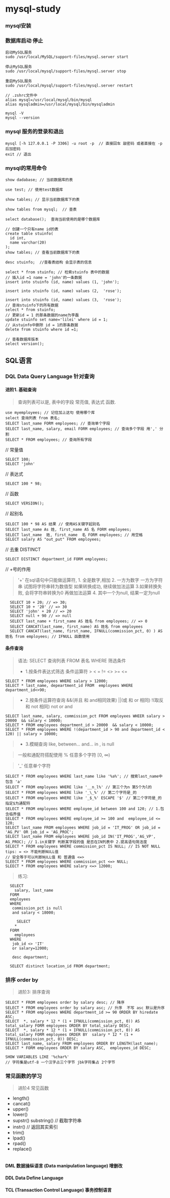 # mysql-study
### mysql安装

### 数据库启动 停止
```
启动MySQL服务
sudo /usr/local/MySQL/support-files/mysql.server start

停止MySQL服务
sudo /usr/local/mysql/support-files/mysql.server stop

重启MySQL服务
sudo /usr/local/mysql/support-files/mysql.server restart

// .zshrc文件中
alias mysql=/usr/local/mysql/bin/mysql
alias mysqladmin=/usr/local/mysql/bin/mysqladmin

mysql -V
mysql --version
```

### mysql 服务的登录和退出
```
mysql [-h 127.0.0.1 -P 3306] -u root -p  // 直接回车 敲密码 或者直接在 -p后加密码
exit // 退出
```
### mysql的常用命令
```
show dadabase; // 当前数据库的表

use test; // 使用test数据库 

show tables; // 显示当前数据库下的表

show tables from mysql;  // 查表

select database();  查询当前使用的是哪个数据库

// 创建一个只有name id的表
create table stuinfo(
  id int,
  name varchar(20)
);
show tables; // 查看当前数据库下的表

desc stuinfo;  //查看表结构 会显示表的信息

select * from stuinfo; // 检索stuinfo 表中的数据
// 插入id =1 name = 'john'的一条数据
insert into stuinfo (id, name) values (1, 'john');

insert into stuinfo (id, name) values (2,  'rose');

insert into stuinfo (id, name) values (3,  'rose');
// 查询stuinfo下的所有数据
select * from stuinfo;
// 更新id = 1 的那条数据的name为李磊
update stuinfo set name='lilei' where id = 1;
// 从stuinfo中删除 id = 1的那条数据
delete from stuinfo where id =1;

// 查看数据库版本
select version();
```
## SQL语言
### DQL Data Query Language 针对查询
#### 进阶1. 基础查询
> 查询列表可以是, 表中的字段 常亮值, 表达式 函数.
```
use myemployees; // 记住加上这句 使用哪个库
select 查询列表 from 表名;
SELECT last_name FORM employees; // 查询单个字段
SELECT last_name, salary, email FORM employees; // 查询多个字段 用',' 分割
SELECT * FROM employees; // 查询所有字段
```
// 常量值
```
SELECT 100;
SELECT 'john'
```

// 表达式

```
SELECT 100 * 98;
```
// 函数
```
SELECT VERSION();
```

// 起别名
```
SELECT 100 * 98 AS 结果 // 使用AS关键字起别名
SELECT last_name As 姓, first_name AS 名 FORM employees;
SELECT last_name  姓, first_name  名 FORM employees; // 用空格
SELECT salary AS "out_put" FROM employees;
```
// 去重 DISTINCT
```
SELECT DISTINCT department_id FORM employees;
```
// +号的作用

>  '+' 在sql语句中只能做运算符, 1. 全是数字,相加 2. 一方为数字 一方为字符串 试图将字符串转为数值型 如果转换成功, 继续做加法运算 3.如果转换失败, 会将字符串转换为0 再做加法运算 4. 其中一个为null, 结果一定为null

```
  SELECT 10 + 20; // => 30;
  SELECT 10 + '20' // => 30
  SELECT 'john' + 20 // => 20
  SELECT null + 90 // => null
  SELECT last_name + first_name AS 姓名 from employees; // => 0
  SELECT CANCAT(last_name, first_name) AS 姓名 from employees
  SELECT CANCAT(last_name, first_name, IFNULL(commission_pct, 0) ) AS 姓名 from employees; // IFNULL 函数使用
```
#### 条件查询

> 语法: SELECT 查询列表 FROM 表名 WHERE 筛选条件
> - 1.按条件表达式筛选
> 条件运算符 > < = != <> >= <=

```
SELECT * FROM employees WHERE salary > 12000;
SELECT * last_name, depeartment_id FROM  employees WHERE department_id<>90; 
```

> - 2.按条件运算符查询
> &&(并且 和 and相同效果) ||(或 和 or 相同) !(取反 和 not 相同) not or and

```
SELECT last_name, salary, commission_pct FROM employees WHEER salary > 20000  && salary < 10000;
SELECT * FROM employees department_id > 20000  && salary < 10000;
SELECT * FROM employees WHERE !(department_id > 90 and department_id < 120) || salary > 10000;
```
> - 3.模糊查询
> like,  between... and... in , is null

> 一般和通配符搭配使用 % 任意多个字符 [0, ∞)

> '_' 任意单个字符

```
SELECT * FROM employees WHERE last_name like '%a%'; // 搜索last_name中包含 'a'
SELECT * FROM employees WHERE like '__n_l%' // 第三个为n 第5个为l的
SELECT * FROM employees WHERE like '_\_%' // 第二个字符是_的
SELECT * FROM employees WHERE like '_$_%' ESCAPE '$' // 第二个字符是_的 指定$为通配符
SELECT * FROM employees WHERE employee_id between 100 and 120; // 1.包含临界值
SELECT * FROM employees WHERE employee_id >= 100 and  employee_id <= 120;
SELECT last_name FROM employees WHERE job_id = 'IT_PROG' OR job_id = 'AG_PV' OR job_id = 'AG_PROC';
SELECT last_name FROM employees WHERE job_id IN('IT_PROG','AG_VP', AG_PROC); // 1.in关键字 判断某字段的值 是否在IN列表中 2.提高语句简洁度
SELECT * FROM employees WHERE commission_pct IS NULL; // IS NOT NULL tips: = <> 不能判断NULL值
// 安全等于可以判断NULL值 和 普通值 <=>
SLEECT * FROM employees WHERE commission_pct <=> NULL;
SLEECT * FROM employees WHERE salary <=> 12000;
```
> 练习:

```
  SELECT 
    salary, last_name
  FORM
  employees 
  WHERE 
   commission_pct is null 
   and salary < 18000;
   
     SELECT 
    *
  FORM
    employees 
  WHERE 
   job_id <> 'IT' 
   or salary=12000;
   
   desc department;
 
  SELECT distinct location_id FROM department;
```

### 排序 order by
> 进阶3: 排序查询
```
SELECT * FROM employees order by salary desc; // 降序
SELECT * FROM employees order by salary asc; // 升序  不写 asc 默认是升序
SELECT * FROM employees WHERE department_id >= 90 ORDER BY hiredate ASC; 
SELECT  *, salary * 12 * (1 + IFNULL(commission_pct, 0)) AS total_salary FORM employees ORDER BY total_salary DESC;
SELECT  *, salary * 12 * (1 + IFNULL(commission_pct, 0)) AS total_salary FORM employees ORDER BY  salary * 12 * (1 + IFNULL(commission_pct, 0)) DESC;
SELECT last_name, salary FROM employees ORDER BY LENGTH(last_name);
SELECT * FORM employees ORDER BY salary ASC,  employees_id DESC; 

SHOW VARIABLES LIKE '%char%'
// 字符集是utf-8 一个汉字占三个字节 jbk字符集占 2个字节
```
### 常见函数的学习
> 进阶4 常见函数
- length()
- cancat()
- upper() 
- lower()
- supstr()  substring() // 截取字符串
- instr() // 返回其实索引
- trim() 
- lpad()
- rpad()
- replace()
```
```

#### DML 数据操纵语言 (Data manipulation language) 增删改
#### DDL Data Define Language
#### TCL (Transaction Control Language) 事务控制语言
